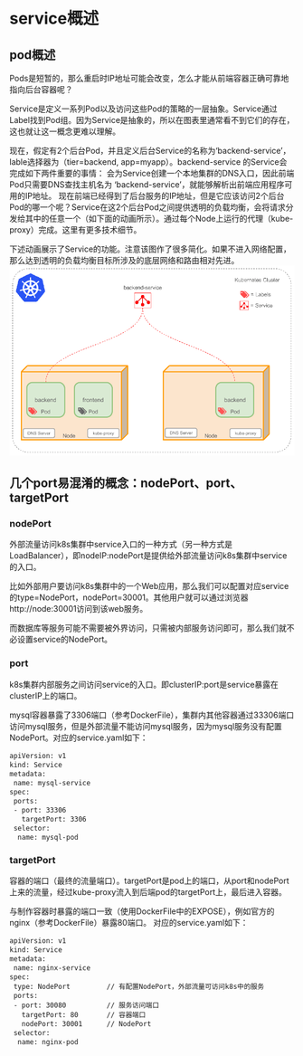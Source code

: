<!-- toc -->
# service概述

## pod概述
Pods是短暂的，那么重启时IP地址可能会改变，怎么才能从前端容器正确可靠地指向后台容器呢？

Service是定义一系列Pod以及访问这些Pod的策略的一层抽象。Service通过Label找到Pod组。因为Service是抽象的，所以在图表里通常看不到它们的存在，这也就让这一概念更难以理解。

现在，假定有2个后台Pod，并且定义后台Service的名称为‘backend-service’，lable选择器为（tier=backend, app=myapp）。backend-service 的Service会完成如下两件重要的事情：
会为Service创建一个本地集群的DNS入口，因此前端Pod只需要DNS查找主机名为 ‘backend-service’，就能够解析出前端应用程序可用的IP地址。
现在前端已经得到了后台服务的IP地址，但是它应该访问2个后台Pod的哪一个呢？Service在这2个后台Pod之间提供透明的负载均衡，会将请求分发给其中的任意一个（如下面的动画所示）。通过每个Node上运行的代理（kube-proxy）完成。这里有更多技术细节。

下述动画展示了Service的功能。注意该图作了很多简化。如果不进入网络配置，那么达到透明的负载均衡目标所涉及的底层网络和路由相对先进。
![](../images/service.gif)


## 几个port易混淆的概念：nodePort、port、targetPort

### nodePort

外部流量访问k8s集群中service入口的一种方式（另一种方式是LoadBalancer），即nodeIP:nodePort是提供给外部流量访问k8s集群中service的入口。

比如外部用户要访问k8s集群中的一个Web应用，那么我们可以配置对应service的type=NodePort，nodePort=30001。其他用户就可以通过浏览器http://node:30001访问到该web服务。

而数据库等服务可能不需要被外界访问，只需被内部服务访问即可，那么我们就不必设置service的NodePort。



### port
k8s集群内部服务之间访问service的入口。即clusterIP:port是service暴露在clusterIP上的端口。

mysql容器暴露了3306端口（参考DockerFile），集群内其他容器通过33306端口访问mysql服务，但是外部流量不能访问mysql服务，因为mysql服务没有配置NodePort。对应的service.yaml如下：
```
apiVersion: v1
kind: Service
metadata:
 name: mysql-service
spec:
 ports:
 - port: 33306
   targetPort: 3306
 selector:
  name: mysql-pod
```

### targetPort

容器的端口（最终的流量端口）。targetPort是pod上的端口，从port和nodePort上来的流量，经过kube-proxy流入到后端pod的targetPort上，最后进入容器。

与制作容器时暴露的端口一致（使用DockerFile中的EXPOSE），例如官方的nginx（参考DockerFile）暴露80端口。 对应的service.yaml如下：
```
apiVersion: v1
kind: Service
metadata:
 name: nginx-service
spec:
 type: NodePort         // 有配置NodePort，外部流量可访问k8s中的服务
 ports:
 - port: 30080          // 服务访问端口
   targetPort: 80       // 容器端口
   nodePort: 30001      // NodePort
 selector:
  name: nginx-pod
```
